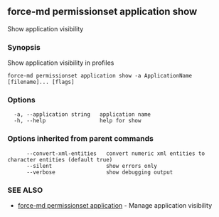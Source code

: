 ## force-md permissionset application show

Show application visibility

### Synopsis

Show application visibility in profiles

```
force-md permissionset application show -a ApplicationName [filename]... [flags]
```

### Options

```
  -a, --application string   application name
  -h, --help                 help for show
```

### Options inherited from parent commands

```
      --convert-xml-entities   convert numeric xml entities to character entities (default true)
      --silent                 show errors only
      --verbose                show debugging output
```

### SEE ALSO

* [force-md permissionset application](force-md_permissionset_application.md)	 - Manage application visibility

